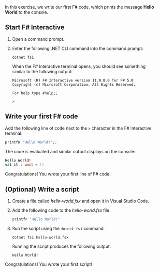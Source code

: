 In this exercise, we write our first F# code, which prints the message **Hello World** to the console.

## Start F# Interactive

1. Open a command prompt.
1. Enter the following .NET CLI command into the command prompt:

    ```dotnetcli
    dotnet fsi
    ```

    When the F# Interactive terminal opens, you should see something similar to the following output:

    ```dotnetcli
    Microsoft (R) F# Interactive version 11.0.0.0 for F# 5.0
    Copyright (c) Microsoft Corporation. All Rights Reserved.
    
    For help type #help;;
    
    >
    ```

## Write your first F# code

Add the following line of code next to the `>` character in the F# Interactive terminal:

```fsharp
printfn "Hello World!";;
```

The code is evaluated and similar output displays on the console:

```fsharp
Hello World!
val it : unit = ()
```

Congratulations! You wrote your first line of F# code!

## (Optional) Write a script

1. Create a file called *hello-world.fsx* and open it in Visual Studio Code.
1. Add the following code to the *hello-world.fsx* file.

    ```fsharp
    printfn "Hello World!"
    ```

1. Run the script using the `dotnet fsi` command.

    ```dotnetcli
    dotnet fsi hello-world.fsx
    ```

    Running the script produces the following output:

    ```console
    Hello World!
    ```

Congratulations! You wrote your first script!